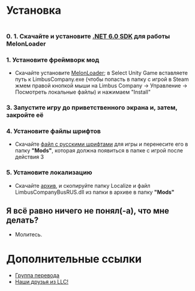 # Установка[![]()](../../releases)

[![]()](../../releases/latest)
### 0. 1. Скачайте и установите [.NET 6.0 SDK](https://dotnet.microsoft.com/en-us/download/dotnet/thank-you/sdk-6.0.413-windows-x64-installer) для работы MelonLoader
### 1. Установите фреймворк мод
   - Скачайте установите [MelonLoader](https://github.com/LavaGang/MelonLoader/releases/tag/v0.6.1); в Select Unity Game вставляете путь к LimbusCompany.exe (чтобы попасть в папку с игрой в Steam жмем правой кнопкой мыши на Limbus Company -> Управление -> Посмотреть локальные файлы) и нажимаем "Install"
### 3. Запустите игру до приветственного экрана и, затем, закройте её
### 4. Установите файлы шрифтов
   - Скачайте [файл с русскими шрифтами](https://mega.nz/folder/eeogzRLK#V2sKlXU5t1UvSEJlCRT0tA) для игры и перенесите его в папку **"Mods"**, которая должна появиться в папке с игрой после действия 3
### 5. Установите локализацию
   - Скачайте [архив](../../releases), и скопируйте папку Localize и файл LimbusCompanyBusRUS.dll из папки в архиве в папку **"Mods"**
    
## Я всё равно ничего не понял(-а), что мне делать? 
   - Молитесь.
# Дополнительные ссылки
- [Группа перевода](https://vk.com/limbus_company_ru)
- [Наши друзья из LLC!](https://github.com/LocalizeLimbusCompany/LocalizeLimbusCompany)
